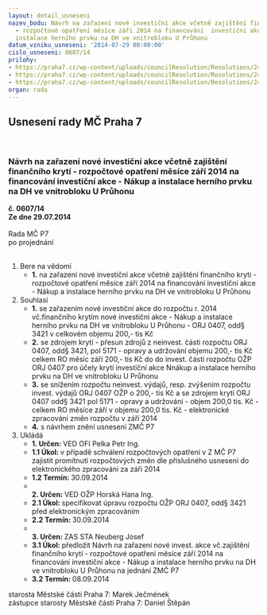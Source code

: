 ```yaml
---
layout: detail_usneseni
nazev_bodu: Návrh na zařazení nové investiční akce včetně zajištění finančního krytí
  - rozpočtové opatření měsíce září 2014 na financování  investiční akce - Nákup a
  instalace herního prvku na DH ve vnitrobloku U Průhonu
datum_vzniku_usneseni: '2014-07-29 00:00:00'
cislo_usneseni: 0607/14
prilohy:
- https://praha7.cz/wp-content/uploads/councilResolution/Resolutions/24774/36-14-u_pr%c5%afhonu_ohe%c5%881.jpg
- https://praha7.cz/wp-content/uploads/councilResolution/Resolutions/24774/36-14-u_pr%c5%afhonu_ohe%c5%882.jpg
- https://praha7.cz/wp-content/uploads/councilResolution/Resolutions/24774/36-14-n%c3%a1vrh_na_kryt%c3%ad_dh_pr%c5%afhon_z.doc
organ: rada
---
```

<div id="ucUsn_pList" class="usn">
	<span><h2>Usnesení rady MČ Praha 7 </h2>
<br></span><div class="standBody">
<span><h3>Návrh na zařazení nové investiční akce včetně zajištění finančního krytí - rozpočtové opatření měsíce září 2014 na financování  investiční akce - Nákup a instalace herního prvku na DH ve vnitrobloku U Průhonu</h3></span><div class="center">
		<strong>č. 0607/14</strong><br>
	</div>
<div class="center">
		<strong>Ze dne 29.07.2014</strong><br><br>
	</div>Rada MČ P7<br> po projednání<br><br><ol>
<li>Bere na vědomí<ul><li>
<strong>1.</strong> na zařazení nové investiční akce včetně zajištění finančního krytí - rozpočtové opatření měsíce září 2014 na financování  investiční akce - Nákup a instalace herního prvku na DH ve vnitrobloku U Průhonu</li></ul>
</li>
<li>Souhlasí<ul>
<li>
<strong>1.</strong> se zařazením nové investiční akce do rozpočtu r. 2014 vč.finančního krytím nové  investiční  akce - Nákup a instalace herního prvku  na DH ve vnitrobloku U Průhonu  - ORJ 0407, odd§ 3421 v celkovém objemu 200,- tis Kč </li>
<li>
<strong>2.</strong> se  zdrojem krytí - přesun zdrojů  z neinvest. části rozpočtu ORJ 0407, odd§ 3421, pol 5171 - opravy a udržování  objemu 200,- tis Kč celkem RO měsíc září 200,- tis Kč do do invest. části rozpočtu OŽP ORJ 0407 pro účely krytí investiční akce Nnákup a instalace herního prvku na DH ve vnitrobloku U Průhonu</li>
<li>
<strong>3.</strong> se snížením rozpočtu neinvest. výdajů, resp. zvýšením rozpočtu invest. výdajů  ORJ 0407 OŽP o 200,- tis Kč a se zdrojem krytí   ORJ 0407 odd§ 3421 pol 5171 - opravy a udržování - objem 200,0 tis. Kč -  celkem RO měsíce září v objemu 200,0 tis. Kč   -  elektronické zpracování změn rozpočtu v září  2014</li>
<li>
<strong>4.</strong> s návrhem  znění usnesení ZMČ P7       </li>
</ul>
</li>
<li>Ukládá<ul>
<li>
<strong>1. Určen: </strong>VED OFI Pelka Petr Ing.</li>
<li>
<strong>1.1 Úkol: </strong>v případě schválení rozpočtových opatření v Z MČ P7 zajistit promítnutí rozpočtových změn dle příslušného usnesení do elektronického zpracování za září 2014</li>
<li>
<strong>1.2 Termín: </strong>30.09.2014</li>
<li>
<strong><br>2. Určen: </strong>VED OŽP Horská Hana Ing.</li>
<li>
<strong>2.1 Úkol: </strong>specifikovat  úpravu rozpočtu  OŽP ORJ 0407, odd§ 3421  před elektronickým zpracováním</li>
<li>
<strong>2.2 Termín: </strong>30.09.2014</li>
<li>
<strong><br>3. Určen: </strong>ZAS STA Neuberg Josef</li>
<li>
<strong>3.1 Úkol: </strong>předložit Návrh na  zařazení nové invest. akce vč.zajištění finančního krytí - rozpočtové opatření měsíce září 2014 na financování  investiční akce - Nákup a instalace herního prvku na DH ve vnitrobloku U Průhonu na jednání ZMČ P7</li>
<li>
<strong>3.2 Termín: </strong>08.09.2014</li>
</ul>
</li>
</ol>starosta Městské části Praha 7: Marek Ječmének<br>zástupce starosty Městské části Praha 7: Daniel Štěpán 
</div>
</div>